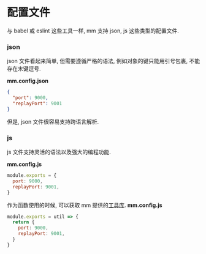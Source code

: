 # 配置文件
与 babel 或 eslint 这些工具一样, mm 支持 json, js 这些类型的配置文件.

### json
json 文件看起来简单, 但需要遵循严格的语法, 例如对象的键只能用引号包裹, 不能存在末键逗号.

**mm.config.json**
``` json
{
  "port": 9000,
  "replayPort": 9001
}
```
但是, json 文件很容易支持跨语言解析.

### js
js 文件支持灵活的语法以及强大的编程功能.

**mm.config.js**
``` js
module.exports = {
  port: 9000,
  replayPort: 9001,
}
```

作为函数使用的时候, 可以获取 mm 提供的[工具库](../config/config_fn.md).
**mm.config.js**
``` js
module.exports = util => {
  return {
    port: 9000,
    replayPort: 9001,
  }
}
```

